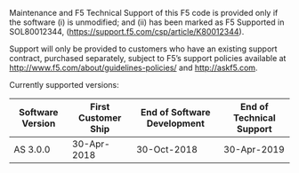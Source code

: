 Maintenance and F5 Technical Support of this F5 code is provided only if the
software (i) is unmodified; and (ii) has been marked as F5 Supported in
SOL80012344, (https://support.f5.com/csp/article/K80012344).

Support will only be provided to customers who have an existing support contract,
purchased separately, subject to F5’s support policies available at
http://www.f5.com/about/guidelines-policies/ and http://askf5.com.

Currently supported versions:

| Software Version | First Customer Ship | End of Software Development | End of Technical Support |
|------------------|---------------------|-----------------------------|--------------------------|
| AS 3.0.0         | 30-Apr-2018         | 30-Oct-2018                 | 30-Apr-2019              |
